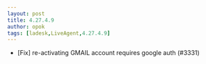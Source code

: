 ```yaml
---
layout: post
title: 4.27.4.9
author: opok
tags: [ladesk,LiveAgent,4.27.4.9]
---
```


- [Fix] re-activating GMAIL account requires google auth (#3331)
